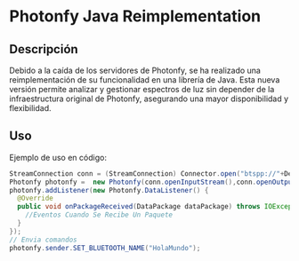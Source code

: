# Photonfy Java Reimplementation

## Descripción
Debido a la caída de los servidores de Photonfy, se ha realizado una reimplementación de su funcionalidad en una librería de Java. Esta nueva versión permite analizar y gestionar espectros de luz sin depender de la infraestructura original de Photonfy, asegurando una mayor disponibilidad y flexibilidad.


## Uso
Ejemplo de uso en código:
```java
StreamConnection conn = (StreamConnection) Connector.open("btspp://"+DeviceMAC+":5");
Photonfy photonfy =  new Photonfy(conn.openInputStream(),conn.openOutputStream());
photonfy.addListener(new Photonfy.DataListener() {
  @Override
  public void onPackageReceived(DataPackage dataPackage) throws IOException {
    //Eventos Cuando Se Recibe Un Paquete
  }
});
// Envia comandos
photonfy.sender.SET_BLUETOOTH_NAME("HolaMundo");
```

